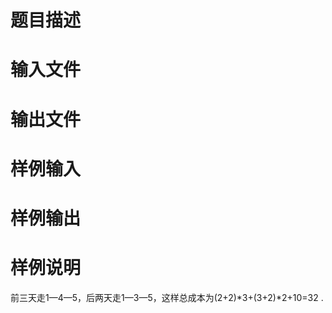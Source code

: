 

# 题目描述



# 输入文件



# 输出文件



# 样例输入



# 样例输出



# 样例说明


<p>
前三天走1—4—5，后两天走1—3—5，这样总成本为(2+2)*3+(3+2)*2+10=32 .
</p>
